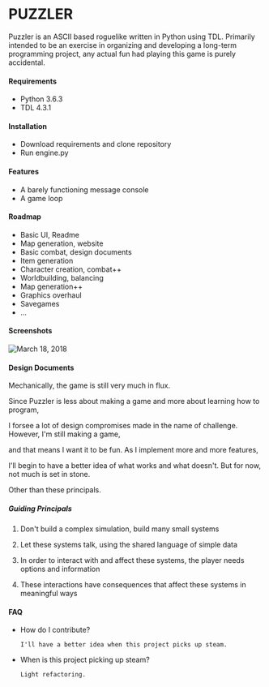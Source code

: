 # PUZZLER

Puzzler is an ASCII based roguelike written in Python using TDL. Primarily intended to be an exercise in organizing and developing a long-term programming project, any actual fun had playing this game is purely accidental.

#### Requirements
+ Python 3.6.3
+ TDL    4.3.1

#### Installation
+ Download requirements and clone repository
+ Run engine.py

#### Features
+ A barely functioning message console
+ A game loop

#### Roadmap
+ Basic UI, Readme
+ Map generation, website
+ Basic combat, design documents
+ Item generation
+ Character creation, combat++
+ Worldbuilding, balancing
+ Map generation++
+ Graphics overhaul
+ Savegames
+ ...

#### Screenshots
![March 18, 2018](https://i.imgur.com/Erd8ZA5.png?1)

#### Design Documents
Mechanically, the game is still very much in flux. 

Since Puzzler is less about making a game and more about learning how to program,

I forsee a lot of design compromises made in the name of challenge. However, I'm still making a game, 

and that means I want it to be fun. As I implement more and more features, 

I'll begin to have a better idea of what works and what doesn't. But for now, not much is set in stone. 

Other than these principals.

##### Guiding Principals

1. Don't build a complex simulation, build many small systems

2. Let these systems talk, using the shared language of simple data

2. In order to interact with and affect these systems, the player needs options and information

3. These interactions have consequences that affect these systems in meaningful ways

#### FAQ
+ How do I contribute?

      I'll have a better idea when this project picks up steam.

+ When is this project picking up steam?
      
      Light refactoring.

